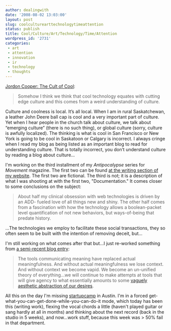```yaml
---
author: dealingwith
date: '2008-08-02 13:03:00'
layout: post
slug: coolculturearttechnologytimeattention
status: publish
title: Cool/Culture/Art/Technology/Time/Attention
wordpress_id: '2731'
categories:
 - art
 - attention
 - innovation
 - ir
 - technology
 - thoughts
---
```


[Jordon Cooper: The Cult of Cool][1]:

> Somehow I think we think that cool technology equates with cutting edge
culture and this comes from a weird understanding of culture.

Culture and coolness is local. It’s all local. When I am in rural
Saskatchewan, a leather John Deere ball cap is cool and a very important part
of culture. Yet when I hear people in the church talk about culture, we talk
about “emerging culture” (there is no such thing), or global culture (sorry,
culture is awfully localized). The thinking is what is cool in San Francisco
or New York is going to be cool in Saskatoon or Calgary is incorrect. I always
cringe when I read my blog as being listed as an important blog to read for
understanding culture. That is totally incorrect, you don’t understand culture
by reading a blog about culture...

I'm working on the third installment of my _Antipocalypse_ series for
_Movement_ magazine. The first two can be found [at the writing section of my
website][2]. The first two are fictional. The third is not; it is a
description of what I was shooting at with the first two, "Documentation." It
comes closer to some conclusions on the subject:

> About half my clinical obsession with web technologies is driven by an ADD-
fueled love of all things new and shiny. The other half comes from a
fascination with how the technology allows a boolean-packet level
quantification of not new behaviors, but ways-of-being that predate history.

...The technologies we employ to facilitate these social transactions, they so
often seem to be built with the intention of removing deceit, but...

I'm still working on what comes after that but...I just re-worked something
from [a semi-recent blog entry][3]:

> The tools communicating meaning have replaced actual meaningfulness. And
without actual meaningfulness we lose context. And without context we become
vapid. We become an un-unified theory of everything...we will continue to make
attempts at tools that will give agency to what essentially amounts to some
[vaguely aesthetic abstraction of our desires][4].

All this on the day I'm missing [startupcamp][5] in Austin. I'm in a forced
get-what-you-can-get-done-while-you-can-do-it mode, which today has been this
(writing work), flexing the vocal chords a little (haven't played guitar or
sang hardly at all in months) and thinking about the next record (back in the
studio in 5 weeks), and now...work stuff, because this week was > 50% fail in
that department.

   [1]: http://www.jordoncooper.com/2008/08/01/cultofcool/

   [2]: http://danielsjourney.com/writing

   [3]: http://dealingwith.livejournal.com/691447.html

   [4]: http://flickr.com/photos/dealingwith/2449382173/in/photostream/

   [5]: http://search.twitter.com/search?q=startupcamp

